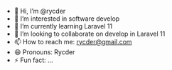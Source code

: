 - 👋 Hi, I’m @rycder
- 👀 I’m interested in software develop 
- 🌱 I’m currently learning Laravel 11
- 💞️ I’m looking to collaborate on develop in Laravel 11
- 📫 How to reach me: rycder@gmail.com
- 😄 Pronouns: Rycder
- ⚡ Fun fact: ...

<!---
rycder/rycder is a ✨ special ✨ repository because its `README.md` (this file) appears on your GitHub profile.
You can click the Preview link to take a look at your changes.
--->
